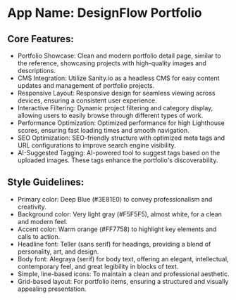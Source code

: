 # **App Name**: DesignFlow Portfolio

## Core Features:

- Portfolio Showcase: Clean and modern portfolio detail page, similar to the reference, showcasing projects with high-quality images and descriptions.
- CMS Integration: Utilize Sanity.io as a headless CMS for easy content updates and management of portfolio projects.
- Responsive Layout: Responsive design for seamless viewing across devices, ensuring a consistent user experience.
- Interactive Filtering: Dynamic project filtering and category display, allowing users to easily browse through different types of work.
- Performance Optimization: Optimized performance for high Lighthouse scores, ensuring fast loading times and smooth navigation.
- SEO Optimization: SEO-friendly structure with optimized meta tags and URL configurations to improve search engine visibility.
- AI-Suggested Tagging: AI-powered tool to suggest tags based on the uploaded images. These tags enhance the portfolio's discoverability.

## Style Guidelines:

- Primary color: Deep Blue (#3E81E0) to convey professionalism and creativity.
- Background color: Very light gray (#F5F5F5), almost white, for a clean and modern feel.
- Accent color: Warm orange (#FF7758) to highlight key elements and calls to action.
- Headline font: Teller (sans serif) for headings, providing a blend of personality, art, and design.
- Body font: Alegraya (serif) for body text, offering an elegant, intellectual, contemporary feel, and great legibility in blocks of text.
- Simple, line-based icons: To maintain a clean and professional aesthetic.
- Grid-based layout: For portfolio items, ensuring a structured and visually appealing presentation.